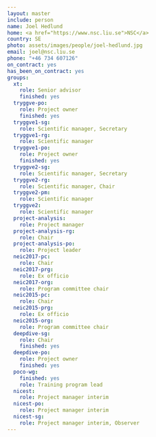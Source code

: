 ```yaml
---
layout: master
include: person
name: Joel Hedlund
home: <a href="https://www.nsc.liu.se">NSC</a>
country: SE
photo: assets/images/people/joel-hedlund.jpg
email: joel@nsc.liu.se
phone: "+46 734 607126"
on_contract: yes
has_been_on_contract: yes
groups:
  xt:
    role: Senior advisor
    finished: yes
  tryggve-po:
    role: Project owner
    finished: yes
  tryggve1-sg:
    role: Scientific manager, Secretary
  tryggve1-rg:
    role: Scientific manager
  tryggve1-po:
    role: Project owner
    finished: yes
  tryggve2-sg:
    role: Scientific manager, Secretary
  tryggve2-rg:
    role: Scientific manager, Chair
  tryggve2-pm:
    role: Scientific manager
  tryggve2:
    role: Scientific manager
  project-analysis:
    role: Project manager
  project-analysis-rg:
    role: Chair
  project-analysis-po:
    role: Project leader
  neic2017-pc:
    role: Chair
  neic2017-prg:
    role: Ex officio
  neic2017-org:
    role: Program committee chair
  neic2015-pc:
    role: Chair
  neic2015-prg:
    role: Ex officio
  neic2015-org:
    role: Program committee chair
  deepdive-sg:
    role: Chair
    finished: yes
  deepdive-po:
    role: Project owner
    finished: yes
  poco-wg:
    finished: yes
    role: Training program lead
  nicest:
    role: Project manager interim
  nicest-po:
    role: Project manager interim
  nicest-sg:
    role: Project manager interim, Observer
---
```

